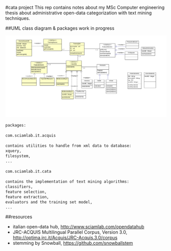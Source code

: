#cata project
This rep contains notes about my MSc Computer engineering thesis about administrative open-data categorization with text mining techniques.

##UML class diagram & packages
work in progress

![Alt text](th/img/UMLclassi.png?raw=true "UML")

```
packages:

com.sciamlab.it.acquis

contains utilities to handle from xml data to database: 
xquery, 
filesystem, 
...

com.sciamlab.it.cata

contains the implementation of text mining algorithms:
classifiers,
feature selection,
feature extraction, 
evaluators and the training set model,
...
```

##resources
* italian open-data hub, http://www.sciamlab.com/opendatahub
* JRC-ACQUIS Multilingual Parallel Corpus, Version 3.0, http://optima.jrc.it/Acquis/JRC-Acquis.3.0/corpus
* stemming by Snowball, https://github.com/snowballstem

